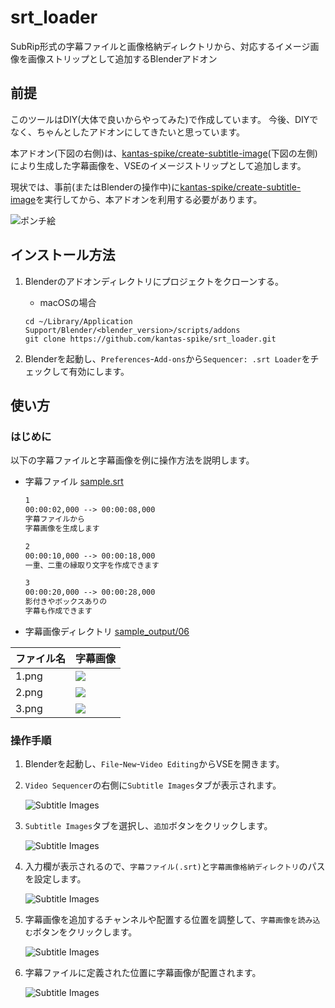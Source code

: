 # srt_loader

SubRip形式の字幕ファイルと画像格納ディレクトリから、対応するイメージ画像を画像ストリップとして追加するBlenderアドオン

## 前提

このツールはDIY(大体で良いからやってみた)で作成しています。 今後、DIYでなく、ちゃんとしたアドオンにしてきたいと思っています。

本アドオン(下図の右側)は、[kantas-spike/create-subtitle-image](https://github.com/kantas-spike/create-subtitle-image)(下図の左側)により生成した字幕画像を、VSEのイメージストリップとして追加します。

現状では、事前(またはBlenderの操作中)に[kantas-spike/create-subtitle-image](https://github.com/kantas-spike/create-subtitle-image)を実行してから、本アドオンを利用する必要があります。

![ポンチ絵](images/ponchi.png)

## インストール方法

1. Blenderのアドオンディレクトリにプロジェクトをクローンする。

    - macOSの場合

    ```shell
    cd ~/Library/Application Support/Blender/<blender_version>/scripts/addons
    git clone https://github.com/kantas-spike/srt_loader.git
    ```

3. Blenderを起動し、`Preferences`-`Add-ons`から`Sequencer: .srt Loader`をチェックして有効にします。


## 使い方

### はじめに

以下の字幕ファイルと字幕画像を例に操作方法を説明します。

- 字幕ファイル [sample.srt](https://github.com/kantas-spike/create-subtitle-image/blob/main/sample_srt/sample.srt)

    ```txt
    1
    00:00:02,000 --> 00:00:08,000
    字幕ファイルから
    字幕画像を生成します

    2
    00:00:10,000 --> 00:00:18,000
    一重、二重の縁取り文字を作成できます

    3
    00:00:20,000 --> 00:00:28,000
    影付きやボックスありの
    字幕も作成できます
    ```

- 字幕画像ディレクトリ [sample_output/06](https://github.com/kantas-spike/create-subtitle-image/tree/main/sample_output/06)

|ファイル名|字幕画像|
|---|---|
| 1.png | ![](https://github.com/kantas-spike/create-subtitle-image/raw/main/sample_output/06/1.png) |
| 2.png | ![](https://github.com/kantas-spike/create-subtitle-image/raw/main/sample_output/06/2.png) |
| 3.png | ![](https://github.com/kantas-spike/create-subtitle-image/raw/main/sample_output/06/3.png) |

### 操作手順

1. Blenderを起動し、`File`-`New`-`Video Editing`からVSEを開きます。
2. `Video Sequencer`の右側に`Subtitle Images`タブが表示されます。

    ![`Subtitle Images`](images/01.png)

3. `Subtitle Images`タブを選択し、`追加`ボタンをクリックします。

    ![`Subtitle Images`](images/02.png)

4. 入力欄が表示されるので、`字幕ファイル(.srt)`と`字幕画像格納ディレクトリ`のパスを設定します。

    ![`Subtitle Images`](images/04.png)

5. 字幕画像を追加するチャンネルや配置する位置を調整して、`字幕画像を読み込む`ボタンをクリックします。

    ![`Subtitle Images`](images/05.png)

6. 字幕ファイルに定義された位置に字幕画像が配置されます。

    ![`Subtitle Images`](images/06.png)
